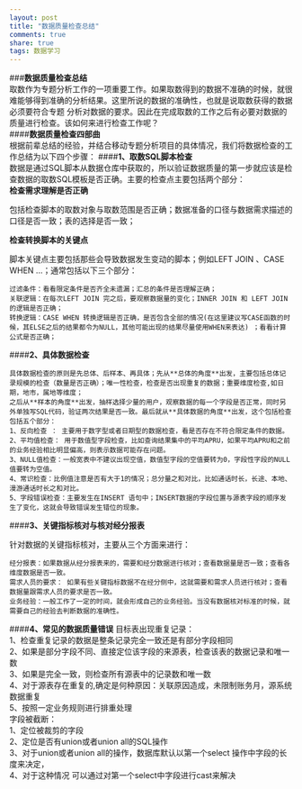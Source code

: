 ```yaml
---
layout: post
title: "数据质量检查总结"
comments: true
share: true
tags: 数据学习
---
```

###**数据质量检查总结**		
取数作为专题分析工作的一项重要工作。如果取数得到的数据不准确的时候，就很难能够得到准确的分析结果。这里所说的数据的准确性，也就是说取数获得的数据必须要符合专题
分析对数据的要求。因此在完成取数的工作之后有必要对数据的质量进行检查。该如何来进行检查工作呢？		
####**数据质量检查四部曲**		
根据前辈总结的经验，并结合移动专题分析项目的具体情况，我们将数据检查的工作总结为以下四个步骤：
####**1、取数SQL脚本检查**		
数据是通过SQL脚本从数据仓库中获取的，所以验证数据质量的第一步就应该是检查数据的取数SQL模板是否正确。主要的检查点主要包括两个部分：		
**检查需求理解是否正确**
		
包括检查脚本的取数对象与取数范围是否正确；数据准备的口径与数据需求描述的口径是否一致；表的选择是否一致；		

**检查转换脚本的关键点**		

脚本关键点主要包括那些会导致数据发生变动的脚本；例如LEFT JOIN 、CASE WHEN ...；通常包括以下三个部分：		

	过滤条件：看看限定条件是否齐全未遗漏；汇总的条件是否理解正确；				
	关联逻辑：在每次LEFT JOIN 完之后，要观察数据量的变化；INNER JOIN 和 LEFT JOIN 的逻辑是否正确；				
	转换逻辑：CASE WHEN 转换逻辑是否正确，是否包含全部的情况(在这里建议写CASE函数的时候，其ELSE之后的结果都令为NULL，其他可能出现的结果尽量使用WHEN来表达) ；看看计算公式是否正确；		

####**2、具体数据检查**		

	具体数据检查的原则是先总体、后样本、再具体；先从**总体的角度**出发，主要包括总体记录规模的检查（数量是否正确）；唯一性检查，检查是否出现重复的数据；重要维度检查,如日期，地市，属地等维度；
	之后从**样本的角度**出发，抽样选择少量的用户，观察数据的每一个字段是否正常，同时另外单独写SQL代码，验证两次结果是否一致。最后就从**具体数据的角度**出发，这个包括检查包括五个部分：
	1、反向检查 ： 主要用于数字型或者日期型的数据检查，看是否存在不符合限定条件的数据。		
	2、平均值检查： 用于数值型字段检查，比如查询结果集中的平均APRU，如果平均APRU和之前的业务经验相比明显偏高，则表示数据可能存在问题。		
	3、NULL值检查：一般宽表中不建议出现空值，数值型字段的空值要转为0，字段性字段的NULL值要转为空值。			
	4、常识检查：比例值注意是否有大于1的情况；总分量之和对比，比如通话时长，长途、本地、漫游通话时长之和对比。
	5、字段错误检查：主要发生在INSERT 语句中；INSERT数据的字段位置与源表字段的顺序发生了变化，这就会导致错误发生错位的现象。		
		
####**3、关键指标核对与核对经分报表**		

针对数据的关键指标核对，主要从三个方面来进行：		
		
	经分报表：如果数据从经分报表来的，需要和经分数据进行核对；查看数据量是否一致；查看各维度数据是否一致。		
	需求人员的要求： 如果有些关键指标数据不在经分侧中，这就需要和需求人员进行核对；查看数据量跟需求人员的要求是否一致。			
	业务经验：一般工作了一定的时间，就会形成自己的业务经验。当没有数据核对标准的时候，就需要自己的经验去判断数据的准确性。				

####**4、常见的数据质量错误**
	目标表出现重复记录：			
	1、检查重复记录的数据是整条记录完全一致还是有部分字段相同		
	2、如果是部分字段不同、直接定位该字段的来源表，检查该表的数据记录和唯一数		
	3、如果是完全一致，则检查所有源表中的记录数和唯一数		
	4、对于源表存在重复的,确定是何种原因：关联原因造成，未限制账务月，源系统数据重复		
	5、按照一定业务规则进行排重处理		
	字段被截断：		
	1、定位被裁剪的字段			
	2、定位是否有union或者union all的SQL操作		
	3、对于union或者union all的操作，数据库默认以第一个select 操作中字段的长度来决定，			
	4、对于这种情况 可以通过对第一个select中字段进行cast来解决		










